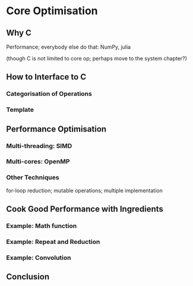 # Core Optimisation 

## Why C

Performance; everybody else do that: NumPy, julia

(though C is not limited to core op; perhaps move to the system chapter?)

## How to Interface to C

### Categorisation of Operations

### Template 

## Performance Optimisation

### Multi-threading: SIMD 

### Multi-cores: OpenMP

### Other Techniques

for-loop reduction; mutable operations; multiple implementation

## Cook Good Performance with Ingredients

### Example: Math function

### Example: Repeat and Reduction

### Example: Convolution 

## Conclusion
